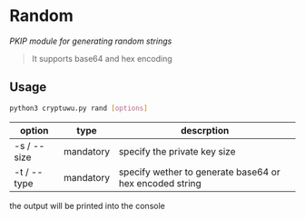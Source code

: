 # Random
 _PKIP module for generating random strings_

>It supports base64 and hex encoding

##  Usage

```sh
python3 cryptuwu.py rand [options]
```

| option |type| descrption|
| -----|-| -----|
| -s / --size | mandatory | specify the private key size |
|-t / --type  |mandatory | specify wether to generate base64 or hex encoded string

the output will be printed into the console